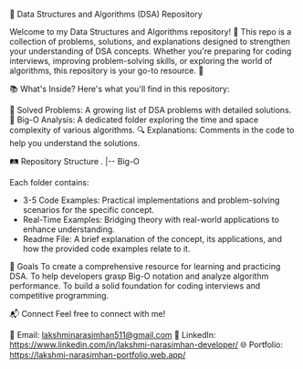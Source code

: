 🚀 Data Structures and Algorithms (DSA) Repository

Welcome to my Data Structures and Algorithms repository! 🎉 This repo is a collection of problems, solutions, and explanations designed to strengthen your understanding of DSA concepts. Whether you're preparing for coding interviews, improving problem-solving skills, or exploring the world of algorithms, this repository is your go-to resource. 🌟

📚 What's Inside?
Here's what you'll find in this repository:

📝 Solved Problems: A growing list of DSA problems with detailed solutions.
📂 Big-O Analysis: A dedicated folder exploring the time and space complexity of various algorithms.
🔍 Explanations: Comments in the code to help you understand the solutions.

🛤️ Repository Structure
.
|-- Big-O

Each folder contains:
* 3-5 Code Examples: Practical implementations and problem-solving scenarios for the specific concept.
* Real-Time Examples: Bridging theory with real-world applications to enhance understanding.
* Readme File: A brief explanation of the concept, its applications, and how the provided code examples relate to it.

🌟 Goals
To create a comprehensive resource for learning and practicing DSA.
To help developers grasp Big-O notation and analyze algorithm performance.
To build a solid foundation for coding interviews and competitive programming.

📬 Connect
Feel free to connect with me!

📧 Email: lakshminarasimhan511@gmail.com
💼 LinkedIn: https://www.linkedin.com/in/lakshmi-narasimhan-developer/
🌐 Portfolio: https://lakshmi-narasimhan-portfolio.web.app/
